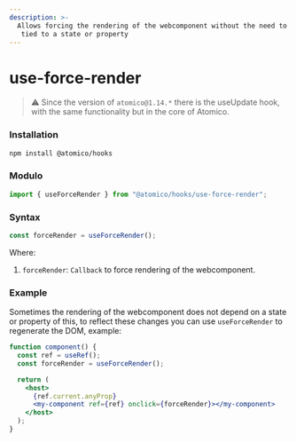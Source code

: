 ```yaml
---
description: >-
  Allows forcing the rendering of the webcomponent without the need to be
   tied to a state or property
---
```


# use-force-render

> ⚠️ Since the version of `atomico@1.14.*` there is the useUpdate hook, with the same functionality but in the core of Atomico.

### Installation

```bash
npm install @atomico/hooks
```

### Modulo

```javascript
import { useForceRender } from "@atomico/hooks/use-force-render";
```

### Syntax

```javascript
const forceRender = useForceRender();
```

Where:

1. `forceRender`: `Callback` to force rendering of the webcomponent.

### Example

Sometimes the rendering of the webcomponent does not depend on a state or property of this, to reflect these changes you can use `useForceRender` to regenerate the DOM, example:

```jsx
function component() {
  const ref = useRef();
  const forceRender = useForceRender();

  return (
    <host>
      {ref.current.anyProp}
      <my-component ref={ref} onclick={forceRender}></my-component>
    </host>
  );
}
```
